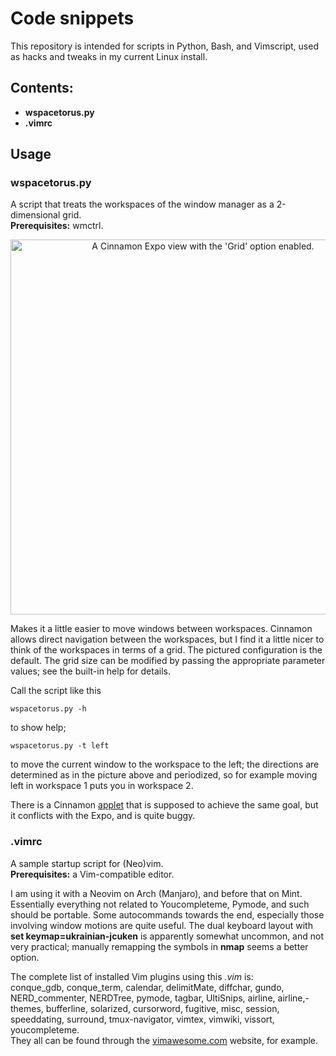 # Code snippets

This repository is intended for scripts in Python, Bash, and Vimscript, used as
hacks and tweaks in my current Linux install.

## Contents:

- **wspacetorus.py**
- **.vimrc**

## Usage

### wspacetorus.py

A script that treats the workspaces of the window manager as a 2-dimensional grid.<br>
**Prerequisites:** wmctrl.

<p align="center">
<img src="https://raw.githubusercontent.com/OVlasiuk/snippets/master/img/expogrid.png" width="600" title="A Cinnamon Expo view with the 'Grid' option enabled.">
</p>

Makes it a little easier to move windows between workspaces. Cinnamon allows
direct navigation between the workspaces, but I find it a little nicer to think
of the workspaces in terms of a grid. The pictured configuration is the default.
The grid size can be modified by passing the appropriate parameter values; see
the built-in help for details.

Call the script like this

```
wspacetorus.py -h
```

to show help;

```
wspacetorus.py -t left
```

to move the current window to the workspace to the left; the directions are
determined as in the picture above and periodized, so for example moving left
in workspace 1 puts you in workspace 2.

There is a Cinnamon [applet](https://cinnamon-spices.linuxmint.com/applets/view/116)
that is supposed to achieve the same goal, but it conflicts with the Expo, and is quite
buggy.


### .vimrc

A sample startup script for (Neo)vim.<br>
**Prerequisites:** a Vim-compatible editor.

I am using it with a Neovim on Arch (Manjaro), and before that on Mint. Essentially
everything not related to Youcompleteme, Pymode, and such should be portable.
Some autocommands towards the end, especially those involving window motions are
quite useful. The dual keyboard layout with **set keymap=ukrainian-jcuken** is
apparently somewhat uncommon, and not very practical; manually remapping the
symbols in **nmap** seems a better option.

The complete list of installed Vim plugins using this *.vim* is:<br>
conque_gdb, conque_term, calendar, delimitMate, diffchar, gundo, NERD_commenter,
NERDTree, pymode, tagbar, UltiSnips, airline, airline,-themes, bufferline,
solarized, cursorword, fugitive,  misc, session, speeddating, surround,
tmux-navigator, vimtex, vimwiki, vissort, youcompleteme.<br>
They all can be found through the [vimawesome.com](https://vimawesome.com)
website, for example.



